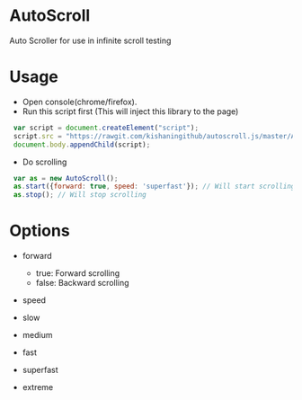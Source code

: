 # AutoScroll
Auto Scroller for use in infinite scroll testing 

# Usage
- Open console(chrome/firefox).
- Run this script first (This will inject this library to the page)
```javascript
 var script = document.createElement("script");
 script.src = "https://rawgit.com/kishaningithub/autoscroll.js/master/AutoScroll.js";
 document.body.appendChild(script);
```
- Do scrolling
```javascript
 var as = new AutoScroll();
 as.start({forward: true, speed: 'superfast'}); // Will start scrolling
 as.stop(); // Will stop scrolling
```

# Options
- forward 
  - true: Forward scrolling
  - false: Backward scrolling

- speed
 - slow
 - medium
 - fast
 - superfast
 - extreme

